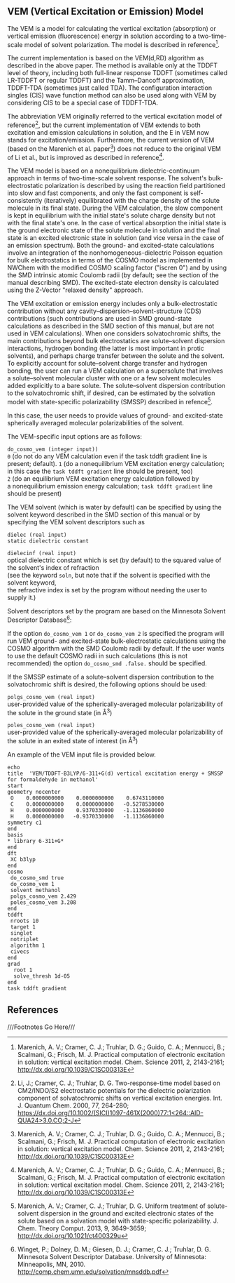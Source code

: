 ## VEM (Vertical Excitation or Emission) Model

The VEM is a model for calculating the vertical excitation (absorption)
or vertical emission (fluorescence) energy in solution according to a
two-time-scale model of solvent polarization. The model is described in reference[^1].  

The current implementation is based on the VEM(d,RD) algorithm as
described in the above paper. The method is available only at the TDDFT
level of theory, including both full-linear response TDDFT (sometimes
called LR-TDDFT or regular TDDFT) and the Tamm–Dancoff approximation,
TDDFT-TDA (sometimes just called TDA). The configuration interaction
singles (CIS) wave function method can also be used along with VEM by
considering CIS to be a special case of TDDFT-TDA.

The abbreviation VEM originally referred to the vertical excitation
model of reference[^2],
but the current implementation of VEM extends to both excitation and
emission calculations in solution, and the E in VEM now stands for
excitation/emission. Furthermore, the current version of VEM (based on
the Marenich et al. paper[^1]) does
not reduce to the original VEM of Li et al., but is improved as
described in reference[^1].

The VEM model is based on a nonequilibrium dielectric-continuum approach
in terms of two-time-scale solvent response. The solvent's
bulk-electrostatic polarization is described by using the reaction field
partitioned into slow and fast components, and only the fast component
is self-consistently (iteratively) equilibrated with the charge density
of the solute molecule in its final state. During the VEM calculation,
the slow component is kept in equilibrium with the initial state's
solute charge density but not with the final state's one. In the case of
vertical absorption the initial state is the ground electronic state of
the solute molecule in solution and the final state is an excited
electronic state in solution (and vice versa in the case of an emission
spectrum). Both the ground- and excited-state calculations involve an
integration of the nonhomogeneous-dielectric Poisson equation for bulk
electrostatics in terms of the COSMO model as implemented in NWChem with
the modified COSMO scaling factor ("iscren 0") and by using the SMD
intrinsic atomic Coulomb radii (by default; see the section of the
manual describing SMD). The excited-state electron density is calculated
using the Z-Vector "relaxed density" approach.

The VEM excitation or emission energy includes only a bulk-electrostatic
contribution without any cavity–dispersion–solvent-structure (CDS)
contributions (such contributions are used in SMD ground-state
calculations as described in the SMD section of this manual, but are not
used in VEM calculations). When one considers solvatochromic shifts, the
main contributions beyond bulk electrostatics are solute–solvent
dispersion interactions, hydrogen bonding (the latter is most important
in protic solvents), and perhaps charge transfer between the solute and
the solvent. To explicitly account for solute–solvent charge transfer
and hydrogen bonding, the user can run a VEM calculation on a
supersolute that involves a solute–solvent molecular cluster with one or
a few solvent molecules added explicitly to a bare solute. The
solute–solvent dispersion contribution to the solvatochromic shift, if
desired, can be estimated by the solvation model with state-specific
polarizability (SMSSP) described in refence[^3].  

In this case, the user needs to provide values of ground- and
excited-state spherically averaged molecular polarizabilities of the
solvent.

The VEM-specific input options are as
follows:

`do_cosmo_vem (integer input))`  
`0` (do not do any VEM calculation even if the task tddft gradient line is present; default).
`1` (do a nonequilibrium VEM excitation energy calculation;
in this case the `task tddft gradient` line should be present, too)  
`2` (do an equilibrium VEM excitation energy calculation followed by  
a nonequilibrium emission energy calculation;
`task tddft gradient` line should be present)  

The VEM solvent (which is water by default) can be specified by using
the solvent keyword described in the SMD section of this manual or by
specifying the VEM solvent descriptors such as

`dielec (real input)`  
`static dielectric constant`

`dielecinf (real input)`  
optical dielectric constant which is set (by default) to the squared value of the solvent's index of refraction   
(see the keyword `soln`, but note 
that if the solvent is specified with the solvent keyword,  
 the refractive index is set by the program without needing the user to supply it.)   

Solvent descriptors set by the program are based on the Minnesota
Solvent Descriptor Database[^4]:


If the option `do_cosmo_vem 1` or `do_cosmo_vem 2` is specified the
program will run VEM ground- and excited-state bulk-electrostatic
calculations using the COSMO algorithm with the SMD Coulomb radii by
default. If the user wants to use the default COSMO radii in such
calculations (this is not recommended) the option `do_cosmo_smd .false.` should be specified.

If the SMSSP estimate of a solute–solvent dispersion contribution to the
solvatochromic shift is desired, the following options should be
used:

`polgs_cosmo_vem (real input)`  
user-provided value of the spherically-averaged molecular polarizability of the solute in the ground state (in Å<sup>3</sup>)

`poles_cosmo_vem (real input)`  
user-provided value of the spherically-averaged molecular polarizability of the solute in an exited state of interest (in Å<sup>3</sup>)

An example of the VEM input file is provided
below.
```
echo  
title  'VEM/TDDFT-B3LYP/6-311+G(d) vertical excitation energy + SMSSP for formaldehyde in methanol'  
start  
geometry nocenter  
 O    0.0000000000    0.0000000000    0.6743110000  
 C    0.0000000000    0.0000000000   -0.5278530000  
 H    0.0000000000    0.9370330000   -1.1136860000  
 H    0.0000000000   -0.9370330000   -1.1136860000  
symmetry c1  
end  
basis  
* library 6-311+G*  
end  
dft  
 XC b3lyp  
end  
cosmo  
 do_cosmo_smd true  
 do_cosmo_vem 1  
 solvent methanol  
 polgs_cosmo_vem 2.429  
 poles_cosmo_vem 3.208  
end  
tddft  
 nroots 10  
 target 1  
 singlet  
 notriplet  
 algorithm 1  
 civecs  
end  
grad  
  root 1  
  solve_thresh 1d-05  
end  
task tddft gradient
```

## References
///Footnotes Go Here///

[^1]: Marenich, A. V.; Cramer, C. J.; Truhlar, D. G.; Guido, C. A.; Mennucci,
B.; Scalmani, G.; Frisch, M. J. Practical computation of electronic
excitation in solution: vertical excitation model. Chem. Science 2011,
2, 2143-2161; <http://dx.doi.org/10.1039/C1SC00313E>  

[^2]: Li, J.; Cramer, C. J.; Truhlar, D. G. Two-response-time model based on
CM2/INDO/S2 electrostatic potentials for the dielectric polarization
component of solvatochromic shifts on vertical excitation energies. Int.
J. Quantum Chem. 2000, 77, 264-280; [https://dx.doi.org/10.1002/(SICI)1097-461X(2000)77:1<264::AID-QUA24>3.0.CO;2-J](https://dx.doi.org/10.1002/(SICI)1097-461X(2000)77:1<264::AID-QUA24>3.0.CO;2-J)  

[^3]: Marenich, A. V.; Cramer, C. J.; Truhlar, D. G. Uniform treatment of
solute-solvent dispersion in the ground and excited electronic states of
the solute based on a solvation model with state-specific
polarizability. J. Chem. Theory Comput. 2013, 9, 3649-3659;
<http://dx.doi.org/10.1021/ct400329u>  

[^4]: Winget, P.; Dolney, D. M.; Giesen, D. J.; Cramer, C. J.; Truhlar, D. G.
Minnesota Solvent Descriptor Database. University of Minnesota:
Minneapolis, MN, 2010. <http://comp.chem.umn.edu/solvation/mnsddb.pdf>  
